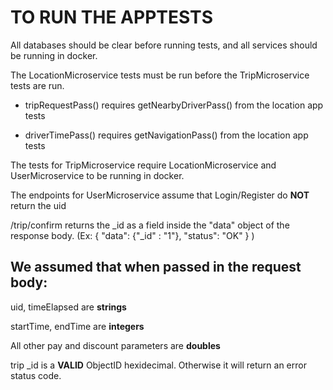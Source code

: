 # TO RUN THE APPTESTS

All databases should be clear before running tests, and all services should be running in docker. 

The LocationMicroservice tests must be run before the TripMicroservice tests are run.

- tripRequestPass() requires getNearbyDriverPass() from the location app tests

- driverTimePass() requires getNavigationPass() from the location app tests

The tests for TripMicroservice require LocationMicroservice and UserMicroservice to be running in docker.

The endpoints for UserMicroservice assume that Login/Register do **NOT** return the uid

/trip/confirm returns the _id as a field inside the "data" object of the response body. (Ex: { "data": {"_id" : "1"}, "status": "OK" } )

## We assumed that when passed in the request body:

uid, timeElapsed are **strings**

startTime, endTime are **integers**

All other pay and discount parameters are **doubles**

trip \_id is a **VALID** ObjectID hexidecimal. Otherwise it will return an error status code.


